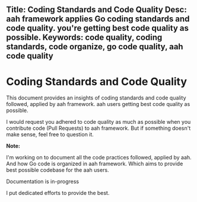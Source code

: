 Title: Coding Standards and Code Quality
Desc: aah framework applies Go coding standards and code quality. you're getting best code quality as possible.
Keywords: code quality, coding standards, code organize, go code quality, aah code quality
---
# Coding Standards and Code Quality

This document provides an insights of coding standards and code quality followed, applied by aah framework. aah users getting best code quality as possible.

I would request you adhered to code quality as much as possible when you contribute code (Pull Requests) to aah framework. But if something doesn't make sense, feel free to question it.

<div class="alert alert-info-blue">
<p><strong>Note:</strong></p>
<p>I'm working on to document all the code practices followed, applied by aah. And how Go code is organized in aah framework. Which aims to provide best possible codebase for the aah users.</p>
<p>Documentation is in-progress</p>
</div>

I put dedicated efforts to provide the best.
